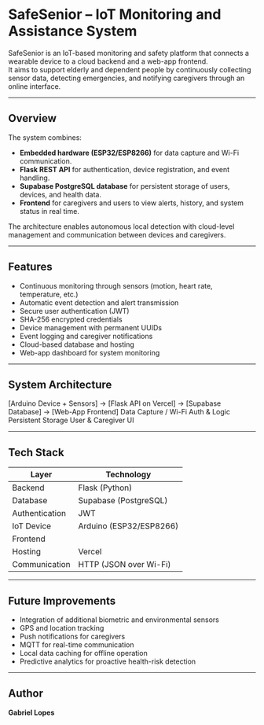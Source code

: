 # SafeSenior – IoT Monitoring and Assistance System

SafeSenior is an IoT-based monitoring and safety platform that connects a wearable device to a cloud backend and a web-app frontend.  
It aims to support elderly and dependent people by continuously collecting sensor data, detecting emergencies, and notifying caregivers through an online interface.

---

## Overview

The system combines:
- **Embedded hardware (ESP32/ESP8266)** for data capture and Wi-Fi communication.  
- **Flask REST API** for authentication, device registration, and event handling.  
- **Supabase PostgreSQL database** for persistent storage of users, devices, and health data.  
- **Frontend** for caregivers and users to view alerts, history, and system status in real time.

The architecture enables autonomous local detection with cloud-level management and communication between devices and caregivers.

---

## Features

- Continuous monitoring through sensors (motion, heart rate, temperature, etc.)  
- Automatic event detection and alert transmission  
- Secure user authentication (JWT)  
- SHA-256 encrypted credentials  
- Device management with permanent UUIDs  
- Event logging and caregiver notifications  
- Cloud-based database and hosting  
- Web-app dashboard for system monitoring  

---

## System Architecture
[Arduino Device + Sensors] → [Flask API on Vercel] → [Supabase Database] → [Web-App Frontend]
Data Capture / Wi-Fi Auth & Logic Persistent Storage User & Caregiver UI

---

## Tech Stack

| Layer | Technology |
|-------|-------------|
| Backend | Flask (Python) |
| Database | Supabase (PostgreSQL) |
| Authentication | JWT |
| IoT Device | Arduino (ESP32/ESP8266) |
| Frontend | |
| Hosting | Vercel |
| Communication | HTTP (JSON over Wi-Fi) |

---

## Future Improvements

- Integration of additional biometric and environmental sensors  
- GPS and location tracking  
- Push notifications for caregivers  
- MQTT for real-time communication  
- Local data caching for offline operation  
- Predictive analytics for proactive health-risk detection  

---

## Author

**Gabriel Lopes**  
